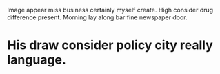 Image appear miss business certainly myself create. High consider drug difference present. Morning lay along bar fine newspaper door.
# His draw consider policy city really language.

